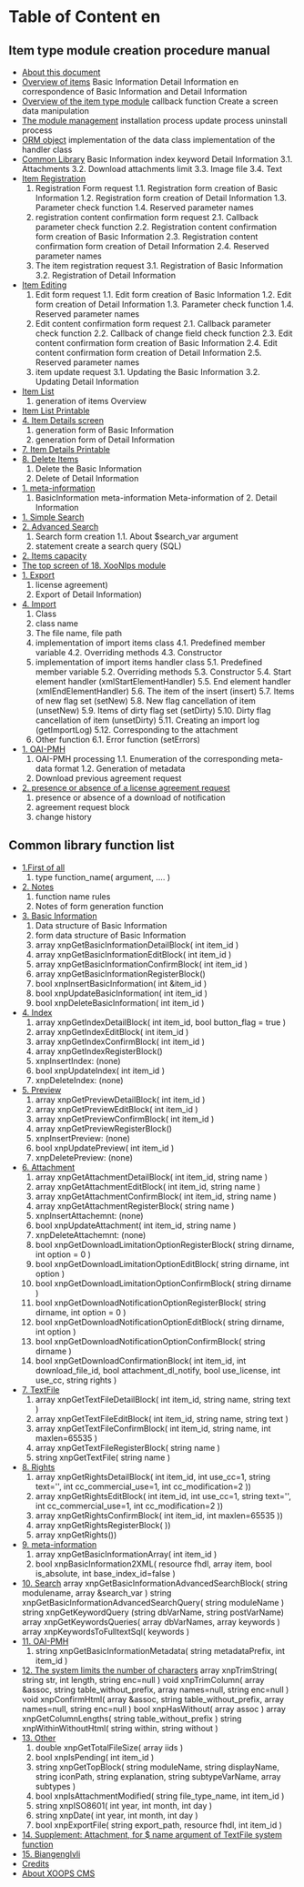 # Table of Content en
## Item type module creation procedure manual
* [About this document](book/itemtype/intro.md)
* [Overview of items](book/itemtype/item.md)
	Basic Information
	Detail Information
	en correspondence of Basic Information and Detail Information
* [Overview of the item type module](book/itemtype/itemtype.md)
	callback function
	Create a screen
	data manipulation
* [The module management](book/itemtype/module.md)
	 installation process
	 update process
	 uninstall process
* [ORM object](book/itemtype/orm.md)
	implementation of the data class
	implementation of the handler class
* [Common Library](book/itemtype/commonlib.md)
	Basic Information
	index keyword
	Detail Information
	3.1. Attachments
	3.2. Download attachments limit
	3.3. Image file
	3.4. Text
* [Item Registration](book/itemtype/register.md)
	1. Registration Form request
		1.1. Registration form creation of Basic Information
		1.2. Registration form creation of Detail Information
		1.3. Parameter check function
		1.4. Reserved parameter names
	2. registration content confirmation form request
		2.1. Callback parameter check function
		2.2. Registration content confirmation form creation of Basic Information
		2.3. Registration content confirmation form creation of Detail Information
		2.4. Reserved parameter names
	3. The item registration request
		3.1. Registration of Basic Information
		3.2. Registration of Detail Information
* [Item Editing](book/itemtype/edit.md)
	1. Edit form request
		1.1. Edit form creation of Basic Information
		1.2. Edit form creation of Detail Information
		1.3. Parameter check function
		1.4. Reserved parameter names
	2. Edit content confirmation form request
		2.1. Callback parameter check function
		2.2. Callback of change field check function
		2.3. Edit content confirmation form creation of Basic Information
		2.4. Edit content confirmation form creation of Detail Information
		2.5. Reserved parameter names
	3. item update request
		3.1. Updating the Basic Information
		3.2. Updating Detail Information
* [Item List](book/itemtype/list.md)
	1. generation of items Overview
* [Item List Printable](book/itemtype/printlist.md)
* [4. Item Details screen](book/itemtype/detail.md)
	1. generation form of Basic Information
	2. generation form of Detail Information
* [7. Item Details Printable](book/itemtype/print.md)
* [8. Delete Items](book/itemtype/delete.md)
	1. Delete the Basic Information
	2. Delete of Detail Information
* [1. meta-information](book/itemtype/metainfo.md)
	1. BasicInformation meta-information
	Meta-information of 2. Detail Information
* [1. Simple Search](book/itemtype/quicksearch.md)
* [2. Advanced Search](book/itemtype/advancedsearch.md)
	1. Search form creation
		1.1. About $search_var argument
	1. statement create a search query (SQL)
* [2. Items capacity](book/itemtype/capacity.md)
* [The top screen of 18. XooNIps module](book/itemtype/module_top.md)
* [1. Export](book/itemtype/export.md)
	1. license agreement)
	2. Export of Detail Information)
* [4. Import](book/itemtype/import.md)
	1. Class
	2. class name
	3. The file name, file path
	4. implementation of import items class
		4.1. Predefined member variable
		4.2. Overriding methods
		4.3. Constructor
	5. implementation of import items handler class
		5.1. Predefined member variable
		5.2. Overriding methods
		5.3. Constructor
		5.4. Start element handler (xmlStartElementHandler)
		5.5. End element handler (xmlEndElementHandler)
		5.6. The item of the insert (insert)
		5.7. Items of new flag set (setNew)
		5.8. New flag cancellation of item (unsetNew)
		5.9. Items of dirty flag set (setDirty)
		5.10. Dirty flag cancellation of item (unsetDirty)
		5.11. Creating an import log (getImportLog)
		5.12. Corresponding to the attachment
	6. Other function
		6.1. Error function (setErrors)
* [1. OAI-PMH](book/itemtype/oaipmh.md)
	1. OAI-PMH processing
	1.1. Enumeration of the corresponding meta-data format
	1.2. Generation of metadata
	1. Download previous agreement request
* [2. presence or absence of a license agreement request](book/itemtype/)
	1. presence or absence of a download of notification
	2. agreement request block
	3. change history
## Common library function list
* [1.First of all](book/commonlib/intro.md)
	1. type function_name( argument, …. )
* [2. Notes](book/commonlib/notice.md)
	1. function name rules
	2. Notes of form generation function
* [3. Basic Information](book/commonlib/basicinfo.md)
	1. Data structure of Basic Information
	2. form data structure of Basic Information
	3. array xnpGetBasicInformationDetailBlock( int item_id )
	4. array xnpGetBasicInformationEditBlock( int item_id )
	5. array xnpGetBasicInformationConfirmBlock( int item_id )
	6. array xnpGetBasicInformationRegisterBlock()
	7. bool xnpInsertBasicInformation( int &item_id )
	8. bool xnpUpdateBasicInformation( int item_id )
	9. bool xnpDeleteBasicInformation( int item_id )
* [4. Index](book/commonlib/itemindex.md)
	1. array xnpGetIndexDetailBlock( int item_id, bool button_flag = true )
	2. array xnpGetIndexEditBlock( int item_id )
	3. array xnpGetIndexConfirmBlock( int item_id )
	4. array xnpGetIndexRegisterBlock()
	5. xnpInsertIndex: (none)
	6. bool xnpUpdateIndex( int item_id )
	7. xnpDeleteIndex: (none)
* [5. Preview](book/commonlib/preview.md)
	1. array xnpGetPreviewDetailBlock( int item_id )
	2. array xnpGetPreviewEditBlock( int item_id )
	3. array xnpGetPreviewConfirmBlock( int item_id )
	4. array xnpGetPreviewRegisterBlock()
	5. xnpInsertPreview: (none)
	6. bool xnpUpdatePreview( int item_id )
	7. xnpDeletePreview: (none)
* [6. Attachment](book/commonlib/attachment.md)
	1. array xnpGetAttachmentDetailBlock( int item_id, string name )
	2. array xnpGetAttachmentEditBlock( int item_id, string name )
	3. array xnpGetAttachmentConfirmBlock( int item_id, string name )
	4. array xnpGetAttachmentRegisterBlock( string name )
	5. xnpInsertAttachemnt: (none)
	6. bool xnpUpdateAttachment( int item_id, string name )
	7. xnpDeleteAttachemnt: (none)
	8. bool xnpGetDownloadLimitationOptionRegisterBlock( string dirname, int option = 0 )
	9. bool xnpGetDownloadLimitationOptionEditBlock( string dirname, int option )
	10. bool xnpGetDownloadLimitationOptionConfirmBlock( string dirname )
	11. bool xnpGetDownloadNotificationOptionRegisterBlock( string dirname, int option = 0 )
	12. bool xnpGetDownloadNotificationOptionEditBlock( string dirname, int option )
	13. bool xnpGetDownloadNotificationOptionConfirmBlock( string dirname )
	14. bool xnpGetDownloadConfirmationBlock( int item_id, int download_file_id, bool attachment_dl_notify, bool use_license, int use_cc, string rights )
* [7. TextFile](book/commonlib/textfile.md)
	1. array xnpGetTextFileDetailBlock( int item_id, string name, string text )
	2. array xnpGetTextFileEditBlock( int item_id, string name, string text )
	3. array xnpGetTextFileConfirmBlock( int item_id, string name, int maxlen=65535 )
	4. array xnpGetTextFileRegisterBlock( string name )
	5. string xnpGetTextFile( string name )
* [8. Rights](book/commonlib/rights.md)
	1. array xnpGetRightsDetailBlock( int item_id, int use_cc=1, string text='', int cc_commercial_use=1, int cc_modification=2 ))
	2. array xnpGetRightsEditBlock( int item_id, int use_cc=1, string text='', int cc_commercial_use=1, int cc_modification=2 ))
	3. array xnpGetRightsConfirmBlock( int item_id, int maxlen=65535 ))
	4. array xnpGetRightsRegisterBlock( ))
	5. array xnpGetRights())
* [9. meta-information](book/commonlib/metainfo.md)
	1. array xnpGetBasicInformationArray( int item_id )
	2. bool xnpBasicInformation2XML( resource fhdl, array item, bool is_absolute, int base_index_id=false )
* [10. Search](book/commonlib/search.md)
	array xnpGetBasicInformationAdvancedSearchBlock( string modulename, array &search_var )
	string xnpGetBasicInformationAdvancedSearchQuery( string moduleName )
	string xnpGetKeywordQuery (string dbVarName, string postVarName)
	array xnpGetKeywordsQueries( array dbVarNames, array keywords )
	array xnpKeywordsToFulltextSql( keywords )
* [11. OAI-PMH](book/commonlib/oaipmh.md)
	1. string xnpGetBasicInformationMetadata( string metadataPrefix, int item_id )
* [12. The system limits the number of characters](book/commonlib/lengthlimit.md)
	array xnpTrimString( string str, int length, string enc=null )
	void xnpTrimColumn( array &assoc, string table_without_prefix, array names=null, string enc=null )
	void xnpConfirmHtml( array &assoc, string table_without_prefix, array names=null, string enc=null )
	bool xnpHasWithout( array assoc )
	array xnpGetColumnLengths( string table_without_prefix )
	string xnpWithinWithoutHtml( string within, string without )
* [13. Other](book/commonlib/others.md)
	1. double xnpGetTotalFileSize( array iids )
	2. bool xnpIsPending( int item_id )
	3. string xnpGetTopBlock( string moduleName, string displayName, string iconPath, string explanation, string subtypeVarName, array subtypes )
	4. bool xnpIsAttachmentModified( string file_type_name, int item_id )
	5. string xnpISO8601( int year, int month, int day )
	6. string xnpDate( int year, int month, int day )
	7. bool xnpExportFile( string export_path, resource fhdl, int item_id )
* [14. Supplement: Attachment, for $ name argument of TextFile system function](book/commonlib/auxil.md)
* [15. Biangenglvli](book/commonlib/changelog.md)
* [Credits](book/9credits.md)
* [About XOOPS CMS](book/10aboutxoops.md)